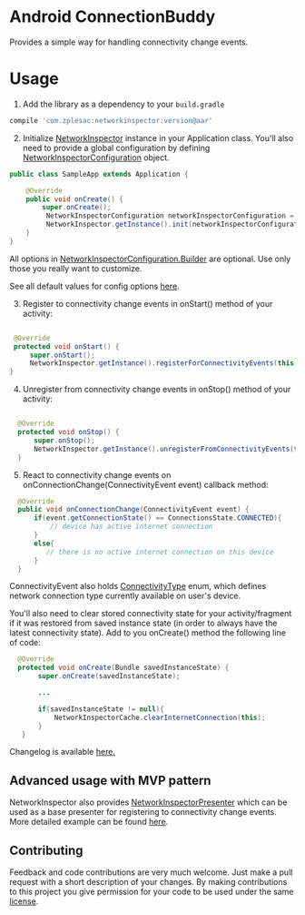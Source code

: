 # Android ConnectionBuddy

Provides a simple way for handling connectivity change events.

# Usage

1) Add the library as a dependency to your ```build.gradle```

```groovy
compile 'com.zplesac:networkinspector:version@aar'
```

2) Initialize [NetworkInspector](https://github.com/zplesac/android_networkinspector/blob/master/networkinspector/src/main/java/com/zplesac/networkinspector/NetworkInspector.java) instance in your Application class. You'll also need to provide a global configuration by defining [NetworkInspectorConfiguration](https://github.com/zplesac/android_networkinspector/blob/master/networkinspector/src/main/java/com/zplesac/networkinspector/NetworkInspectorConfiguration.java) object.

```java
public class SampleApp extends Application {

    @Override
    public void onCreate() {
        super.onCreate();
         NetworkInspectorConfiguration networkInspectorConfiguration = new NetworkInspectorConfiguration.Builder(this).build();
         NetworkInspector.getInstance().init(networkInspectorConfiguration);
    }
}
```
 
All options in [NetworkInspectorConfiguration.Builder](https://github.com/zplesac/android_networkinspector/blob/master/networkinspector/src/main/java/com/zplesac/networkinspector/NetworkInspectorConfiguration.java) are optional. Use only those you really want to customize.

See all default values for config options [here](https://github.com/zplesac/android_networkinspector/blob/master/networkinspector/src/main/java/com/zplesac/networkinspector/NetworkInspectorConfiguration.java).

3) Register to connectivity change events in onStart() method of your activity:

```java

 @Override
 protected void onStart() {
     super.onStart();
     NetworkInspector.getInstance().registerForConnectivityEvents(this, this);
}

  ```

4) Unregister from connectivity change events in onStop() method of your activity:

```java

  @Override
  protected void onStop() {
      super.onStop();
      NetworkInspector.getInstance().unregisterFromConnectivityEvents(this);
  }

  ```

5) React to connectivity change events on onConnectionChange(ConnectivityEvent event) callback method:

```java
  @Override
  public void onConnectionChange(ConnectivityEvent event) {
      if(event.getConnectionState() == ConnectionsState.CONNECTED){
          // device has active internet connection
      }
      else{
         // there is no active internet connection on this device
      }
  }
  ```

ConnectivityEvent also holds [ConnectivityType](https://github.com/zplesac/android_networkinspector/blob/master/networkinspector/src/main/java/com/zplesac/networkinspector/models/ConnectivityType.java) enum, which defines network connection type currently available on user's device.

You'll also need to clear stored connectivity state for your activity/fragment
if it was restored from saved instance state (in order to always have the latest
connectivity state). Add to you onCreate() method the  following line of code:

```java
  @Override
  protected void onCreate(Bundle savedInstanceState) {
       super.onCreate(savedInstanceState);

       ...

       if(savedInstanceState != null){
           NetworkInspectorCache.clearInternetConnection(this);
       }
   }
  ```
  
Changelog is available [here.](https://github.com/zplesac/android_networkinspector/blob/master/CHANGELOG.md)  

## Advanced usage with MVP pattern

NetworkInspector also provides [NetworkInspectorPresenter](https://github.com/zplesac/android_networkinspector/blob/master/networkinspector/src/main/java/com/zplesac/networkinspector/presenters/NetworkInspectorPresenter.java)
which can be used as a base presenter for registering to connectivity change events.
More detailed example can be found [here](https://github.com/zplesac/android_networkinspector/blob/master/sampleapp/src/main/java/com/zplesac/networkinspector/sampleapp/activities/MVPActivity.java).

## Contributing

Feedback and code contributions are very much welcome. Just make a pull request with a short description of your changes. By making contributions to this project you give permission for your code to be used under the same [license](LICENSE).
